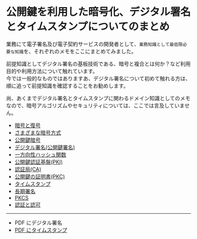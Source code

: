 # 公開鍵を利用した暗号化、デジタル署名とタイムスタンプについてのまとめ

業務にて電子署名及び電子契約サービスの開発者として、`業務知識として最低限必要な知識`を、それぞれのメモをここにまとめてみました。

前提知識としてデジタル署名の基板技術である、暗号と複合とは何か？など利用目的や利用方法について触れています。  
今では一般的なものではありますあ、デジタル署名について初めて触れる方は、順に追って前提知識を確認することをお勧めします。

尚、あくまでデジタル署名とタイムスタンプに関わるドメイン知識としてのメモなので、暗号アルゴリズムやセキュリティについては、ここでは言及していません。

- [暗号と復号](EncryptionAndDecryption.md)
- [さまざまな暗号方式](VariousCryptographyMethods.md)
- [公開鍵暗号](PublicKeyEncryption.md)
- [デジタル署名(公開鍵署名)](DigitalSignature.md)
- [一方向性ハッシュ関数](OneWayHashFunction.md)
- [公開鍵認証基盤(PKI)](PublicKeyCryptographyInfrastructure.md)
- [認証局(CA)](CertificationAuthority.md)
- [公開鍵の証明書(PKC)](PublicKeyCertificate.md)
- [タイムスタンプ](TimeStamps.md)
- [長期署名](LongTermSignature.md)
- [PKCS](PKCS.md)
- [認証と認可](AuthenticationAndAuthorization.md)

---

- PDF にデジタル署名
- [PDF にタイムスタンプ](AddingTimestampToPDF.md)
<!-- - [公開鍵鍵交換](PublicKeyExchange.md) -->
<!-- - [公開鍵暗号を利用したバックアップ](BackupUsingPublicKeyCryptography.md) -->
<!-- - [公開鍵認証](PublicKeyAuthentication.md) -->
<!-- - [公開鍵に基づくアクセス制御](PublicKeyBasedAccessControl.md) -->
